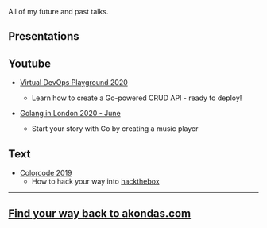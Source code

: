 All of my future and past talks.

## Presentations

## Youtube

* [Virtual DevOps Playground 2020](https://www.youtube.com/watch?v=JpznEfXcoe0)
    * Learn how to create a Go-powered CRUD API - ready to deploy!

* [Golang in London 2020 - June](https://www.youtube.com/watch?v=b2o2Of5a05o)
    * Start your story with Go by creating a music player

## Text

* [Colorcode 2019](https://akondas.com/talks/colorcode-2019)
    * How to hack your way into [hackthebox](https://www.hackthebox.eu/)

---

## [Find your way back to akondas.com](https://akondas.com)
